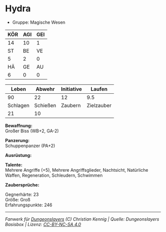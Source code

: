 # Hydra  
- Gruppe: Magische Wesen  

| KÖR | AGI | GEI |  
| --- | --- | --- |  
| 14  | 10  | 1   |
| ST  | BE  | VE  |  
| 5   | 2   | 0   |
| HÄ  | GE  | AU  |  
| 6   | 0   | 0   |


| Leben    | Abwehr   | Initiative | Laufen     |
| -------- | -------- | ---------- | ---------- |
| 90       | 22       | 12         | 9.5        |
| Schlagen | Schießen | Zaubern    | Zielzauber |
| 21       | 10       |            |            |

**Bewaffnung:**  
Großer Biss (WB+2, GA-2)

**Panzerung:**  
Schuppenpanzer (PA+2)

**Ausrüstung:**  


**Talente:**  
Mehrere Angriffe (+5), Mehrere Angriffsglieder, Nachtsicht, Natürliche Waffen, Regeneration, Schleudern, Schwimmen

**Zaubersprüche:**  


Gegnerhärte: 23  
Größe: Groß  
Erfahrungspunkte: 246  



___
*Fanwerk für [Dungeonslayers](https://www.dungeonslayers.net/) (C) Christian Kennig | Quelle: Dungeonslayers Basisbox | Lizenz: [CC-BY-NC-SA 4.0](https://creativecommons.org/licenses/by-nc-sa/4.0/deed.de)*